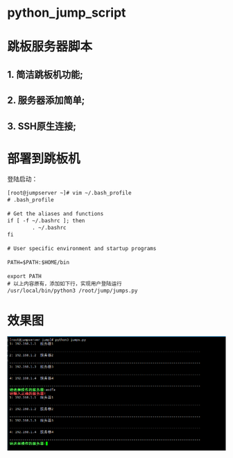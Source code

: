 # python_jump_script
# 跳板服务器脚本

##  1. 简洁跳板机功能;
##  2. 服务器添加简单;
##  3. SSH原生连接;







# 部署到跳板机
登陆启动：
```
[root@jumpserver ~]# vim ~/.bash_profile
# .bash_profile

# Get the aliases and functions
if [ -f ~/.bashrc ]; then
        . ~/.bashrc
fi

# User specific environment and startup programs

PATH=$PATH:$HOME/bin

export PATH
# 以上内容原有，添加如下行，实现用户登陆运行
/usr/local/bin/python3 /root/jump/jumps.py
```
# 效果图

![image](https://github.com/GZ-Alinx/python_jump_script/blob/master/img/xg.png)
